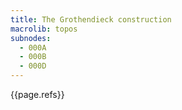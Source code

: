 ```yaml
---
title: The Grothendieck construction
macrolib: topos
subnodes:
  - 000A
  - 000B
  - 000D
---
```


{{page.refs}}

